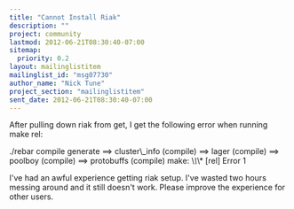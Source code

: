 ```yaml
---
title: "Cannot Install Riak"
description: ""
project: community
lastmod: 2012-06-21T08:30:40-07:00
sitemap:
  priority: 0.2
layout: mailinglistitem
mailinglist_id: "msg07730"
author_name: "Nick Tune"
project_section: "mailinglistitem"
sent_date: 2012-06-21T08:30:40-07:00
---
```



After pulling down riak from get, I get the following error when running
make rel:

./rebar compile generate
==&gt; cluster\\_info (compile)
==&gt; lager (compile)
==&gt; poolboy (compile)
==&gt; protobuffs (compile)
make: \\*\\*\\* [rel] Error 1


I've had an awful experience getting riak setup. I've wasted two hours
messing around and it still doesn't work. Please improve the experience for
other users.
